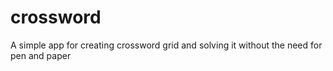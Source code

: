 # crossword
A simple app for creating crossword grid and solving it without the need for pen and paper
